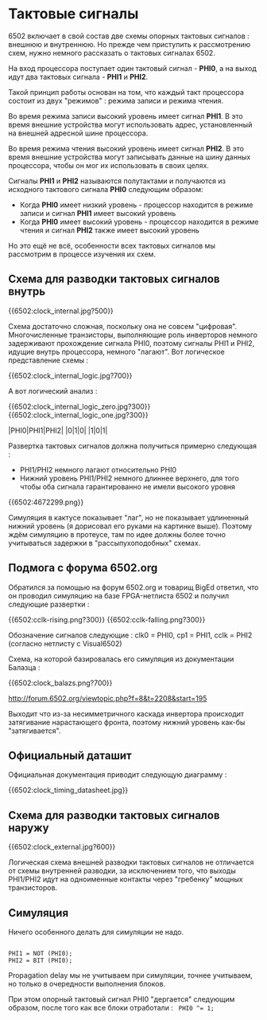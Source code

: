 # Тактовые сигналы

6502 включает в свой состав две схемы опорных тактовых сигналов : внешнюю и внутреннюю. Но прежде чем приступить к рассмотрению схем, нужно немного рассказать о тактовых сигналах 6502.

На вход процессора поступает один тактовый сигнал - **PHI0**, а на выход идут два тактовых сигнала - **PHI1** и **PHI2**.

Такой принцип работы основан на том, что каждый такт процессора состоит из двух "режимов" : режима записи и режима чтения.

Во время режима записи высокий уровень имеет сигнал **PHI1**. В это время внешние устройства могут использовать адрес, установленный на внешней адресной шине процессора.

Во время режима чтения высокий уровень имеет сигнал **PHI2**. В это время внешние устройства могут записывать данные на шину данных процессора, чтобы он мог их использовать в своих целях.

Сигналы **PHI1** и **PHI2** называются полутактами и получаются из исходного тактового сигнала **PHI0** следующим образом:
  * Когда **PHI0** имеет низкий уровень - процессор находится в режиме записи и сигнал **PHI1** имеет высокий уровень
  * Когда **PHI0** имеет высокий уровень - процессор находится в режиме чтения и сигнал **PHI2** также имеет высокий уровень

Но это ещё не всё, особенности всех тактовых сигналов мы рассмотрим в процессе изучения их схем.

## Схема для разводки тактовых сигналов внутрь

{{6502:clock_internal.jpg?500}}

Схема достаточно сложная, поскольку она не совсем "цифровая". Многочисленные транзисторы, выполняющие роль инверторов немного задерживают прохождение сигнала PHI0, поэтому сигналы PHI1 и PHI2, идущие внутрь процессора, немного "лагают". Вот логическое представление схемы :

{{6502:clock_internal_logic.jpg?700}}

А вот логический анализ :

{{6502:clock_internal_logic_zero.jpg?300}} {{6502:clock_internal_logic_one.jpg?300}}

|PHI0|PHI1|PHI2|
|0|1|0|
|1|0|1|

Развертка тактовых сигналов должна получиться примерно следующая :
  * PHI1/PHI2 немного лагают относительно PHI0
  * Нижний уровень PHI1/PHI2 немного длиннее верхнего, для того чтобы оба сигнала гарантированно не имели высокого уровня

{{6502:4672299.png}}

Симуляция в кактусе показывает "лаг", но не показывает удлиненный нижний уровень (я дорисовал его руками на картинке выше). Поэтому ждём симуляцию в протеусе, там по идее должны более точно учитываться задержки в "рассыпухоподобных" схемах.

## Подмога с форума 6502.org

Обратился за помощью на форум 6502.org и товарищ BigEd ответил, что он проводил симуляцию на базе FPGA-нетлиста 6502 и получил следующие развертки :

{{6502:cclk-rising.png?300}} {{6502:cclk-falling.png?300}}

Обозначение сигналов следующие : clk0 = PHI0, cp1 = PHI1, cclk = PHI2 (согласно нетлисту с Visual6502)

Схема, на которой базировалась его симуляция из документации Балазца :

{{6502:clock_balazs.png?700}}

http://forum.6502.org/viewtopic.php?f=8&t=2208&start=195

Выходит что из-за несимметричного каскада инвертора происходит затягивание нарастающего фронта, поэтому нижний уровень как-бы "затягивается".

## Официальный даташит

Официальная документация приводит следующую диаграмму :

{{6502:clock_timing_datasheet.jpg}}

## Схема для разводки тактовых сигналов наружу

{{6502:clock_external.jpg?600}}

Логическая схема внешней разводки тактовых сигналов не отличается от схемы внутренней разводки, за исключением того, что выходы PHI1/PHI2 идут на одноименные контакты через "гребенку" мощных транзисторов.

## Симуляция

Ничего особенного делать для симуляции не надо.

<code c>
PHI1 = NOT (PHI0);
PHI2 = BIT (PHI0);
</code>

Propagation delay мы не учитываем при симуляции, точнее учитываем, но только в очередности выполнения блоков.

При этом опорный тактовый сигнал PHI0 "дергается" следующим образом, после того как все блоки отработали :
<code c>
PHI0 ^= 1;
</code>
